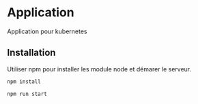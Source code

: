 # Application

Application pour kubernetes

## Installation

Utiliser npm pour installer les module node et démarer le serveur.

```bash
npm install

npm run start
```
